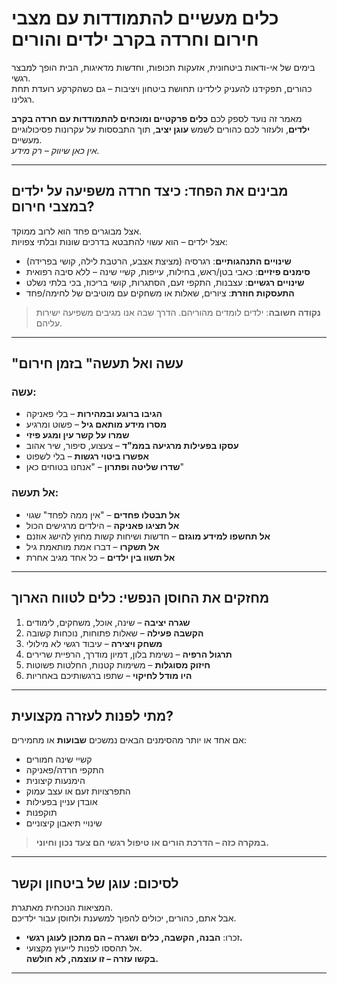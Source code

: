 #  כלים מעשיים להתמודדות עם מצבי חירום וחרדה בקרב ילדים והורים

בימים של אי-ודאות ביטחונית, אזעקות תכופות, וחדשות מדאיגות, הבית הופך למבצר רגשי.  
כהורים, תפקידנו להעניק לילדינו תחושת ביטחון ויציבות – גם כשהקרקע רועדת תחת רגלינו.

מאמר זה נועד לספק לכם **כלים פרקטיים ומוכחים להתמודדות עם חרדה בקרב ילדים**, ולעזור לכם כהורים לשמש **עוגן יציב**, תוך התבססות על עקרונות פסיכולוגיים מעשיים.  
_אין כאן שיווק – רק מידע._

---

##  מבינים את הפחד: כיצד חרדה משפיעה על ילדים במצבי חירום?

אצל מבוגרים פחד הוא לרוב ממוקד.  
אצל ילדים – הוא עשוי להתבטא בדרכים שונות ובלתי צפויות:

- **שינויים התנהגותיים**: רגרסיה (מציצת אצבע, הרטבת לילה, קושי בפרידה)
- **סימנים פיזיים**: כאבי בטן/ראש, בחילות, עייפות, קשיי שינה – ללא סיבה רפואית
- **שינויים רגשיים**: עצבנות, התקפי זעם, הסתגרות, קושי בריכוז, בכי בלתי נשלט
- **התעסקות חוזרת**: ציורים, שאלות או משחקים עם מוטיבים של לחימה/פחד

>  **נקודה חשובה**: ילדים לומדים מהוריהם. הדרך שבה אנו מגיבים משפיעה ישירות עליהם.

---

## "עשה ואל תעשה" בזמן חירום

### עשה:

-  **הגיבו ברוגע ובמהירות** – בלי פאניקה
-  **מסרו מידע מותאם גיל** – פשוט ומרגיע
-  **שמרו על קשר עין ומגע פיזי**
-  **עסקו בפעילות מרגיעה בממ"ד** – צעצוע, סיפור, שיר אהוב
-  **אפשרו ביטוי רגשות** – בלי לשפוט
-  **שדרו שליטה ופתרון** – "אנחנו בטוחים כאן"

### אל תעשה:

-  **אל תבטלו פחדים** – "אין ממה לפחד" שגוי
-  **אל תציגו פאניקה** – הילדים מרגישים הכול
-  **אל תחשפו למידע מוגזם** – חדשות ושיחות קשות מחוץ להישג אוזנם
-  **אל תשקרו** – דברו אמת מותאמת גיל
-  **אל תשוו בין ילדים** – כל אחד מגיב אחרת

---

##  מחזקים את החוסן הנפשי: כלים לטווח הארוך

1. **שגרה יציבה** – שינה, אוכל, משחקים, לימודים
2. **הקשבה פעילה** – שאלות פתוחות, נוכחות קשובה
3. **משחק ויצירה** – עיבוד רגשי לא מילולי
4. **תרגול הרפיה** – נשימת בלון, דמיון מודרך, הרפיית שרירים
5. **חיזוק מסוגלות** – משימות קטנות, החלטות פשוטות
6. **היו מודל לחיקוי** – שתפו ברגשותיכם באחריות

---

##  מתי לפנות לעזרה מקצועית?

אם אחד או יותר מהסימנים הבאים נמשכים **שבועות** או מחמירים:

- קשיי שינה חמורים
- התקפי חרדה/פאניקה
- הימנעות קיצונית
- התפרצויות זעם או עצב עמוק
- אובדן עניין בפעילות
- תוקפנות
- שינויי תיאבון קיצוניים

>  **במקרה כזה – הדרכת הורים או טיפול רגשי הם צעד נכון וחיוני.**

---

##  לסיכום: עוגן של ביטחון וקשר

המציאות הנוכחית מאתגרת.  
אבל אתם, כהורים, יכולים להפוך למשענת ולחוסן עבור ילדיכם.

- זכרו: **הבנה, הקשבה, כלים ושגרה – הם מתכון לעוגן רגשי.**
- אל תהססו לפנות לייעוץ מקצועי.  
  **בקשו עזרה – זו עוצמה, לא חולשה.**

---


